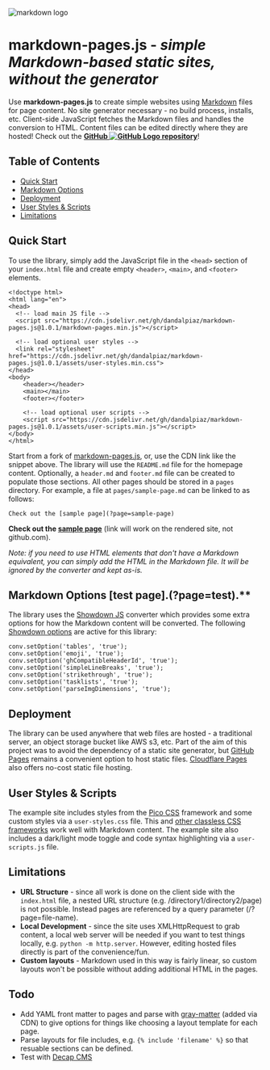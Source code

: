 
![markdown logo](assets/images/mdp.svg)

# markdown-pages.js - _simple Markdown-based static sites, without the generator_

Use **markdown-pages.js** to create simple websites using [Markdown](https://www.markdownguide.org/basic-syntax/) files for page content. No site generator necessary - no build process, installs, etc. Client-side JavaScript fetches the Markdown files and handles the conversion to HTML. Content files can be edited directly where they are hosted! Check out the **[GitHub ![GitHub Logo](assets/images/github.png) repository](https://github.com/dandalpiaz/markdown-pages)**!

## Table of Contents

- [Quick Start](#quick-start)
- [Markdown Options](#markdown-options)
- [Deployment](#deployment)
- [User Styles & Scripts](#user-styles--scripts)
- [Limitations](#limitations)

## Quick Start

To use the library, simply add the JavaScript file in the `<head>` section of your `index.html` file and create empty `<header>`, `<main>`, and `<footer>` elements.

```
<!doctype html>
<html lang="en">
<head>
  <!-- load main JS file -->
  <script src="https://cdn.jsdelivr.net/gh/dandalpiaz/markdown-pages.js@1.0.1/markdown-pages.min.js"></script>

  <!-- load optional user styles -->
  <link rel="stylesheet" href="https://cdn.jsdelivr.net/gh/dandalpiaz/markdown-pages.js@1.0.1/assets/user-styles.min.css">
</head>
<body>
	<header></header>
	<main></main>
	<footer></footer>

	<!-- load optional user scripts -->
	<script src="https://cdn.jsdelivr.net/gh/dandalpiaz/markdown-pages.js@1.0.1/assets/user-scripts.min.js"></script>
</body>
</html>
```

Start from a fork of [markdown-pages.js](https://github.com/dandalpiaz/markdown-pages), or, use the CDN link like the snippet above. The library will use the `README.md` file for the homepage content. Optionally, a `header.md` and `footer.md` file can be created to populate those sections. All other pages should be stored in a `pages` directory. For example, a file at `pages/sample-page.md` can be linked to as follows:

```
Check out the [sample page](?page=sample-page)
```

**Check out the [sample page](?page=sample-page)** (link will work on the rendered site, not github.com).

_Note: if you need to use HTML elements that don't have a Markdown equivalent, you can simply add the HTML in the Markdown file. It will be ignored by the converter and kept as-is._

## Markdown Options [test page].(?page=test).**

The library uses the [Showdown JS](https://showdownjs.com/) converter which provides some extra options for how the Markdown content will be converted. The following [Showdown options](https://showdownjs.com/docs/available-options/) are active for this library:

```
conv.setOption('tables', 'true');
conv.setOption('emoji', 'true');
conv.setOption('ghCompatibleHeaderId', 'true');
conv.setOption('simpleLineBreaks', 'true');
conv.setOption('strikethrough', 'true');
conv.setOption('tasklists', 'true');
conv.setOption('parseImgDimensions', 'true');
```

## Deployment

The library can be used anywhere that web files are hosted - a traditional server, an object storage bucket like AWS s3, etc. Part of the aim of this project was to avoid the dependency of a static site generator, but [GitHub Pages](https://docs.github.com/en/pages/quickstart) remains a convenient option to host static files. [Cloudflare Pages](https://developers.cloudflare.com/pages/framework-guides/deploy-anything/) also offers no-cost static file hosting.

## User Styles & Scripts

The example site includes styles from the [Pico CSS](https://picocss.com/) framework and some custom styles via a `user-styles.css` file. This and [other classless CSS frameworks](https://dohliam.github.io/dropin-minimal-css/) work well with Markdown content. The example site also includes a dark/light mode toggle and code syntax highlighting via a `user-scripts.js` file.

## Limitations

- **URL Structure** - since all work is done on the client side with the `index.html` file, a nested URL structure (e.g. /directory1/directory2/page) is not possible. Instead pages are referenced by a query parameter (/?page=file-name).
- **Local Development** - since the site uses XMLHttpRequest to grab content, a local web server will be needed if you want to test things locally, e.g. `python -m http.server`. However, editing hosted files directly is part of the convenience/fun. 
- **Custom layouts** - Markdown used in this way is fairly linear, so custom layouts won't be possible without adding additional HTML in the pages.

## Todo

- Add YAML front matter to pages and parse with [gray-matter](https://github.com/jonschlinkert/gray-matter/tree/master) (added via CDN) to give options for things like choosing a layout template for each page.
- Parse layouts for file includes, e.g. `{% include 'filename' %}` so that resuable sections can be defined.
- Test with [Decap CMS](https://decapcms.org/)
